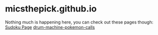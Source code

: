# micsthepick.github.io
Nothing much is happening here, you can check out these pages though:
[Sudoku Page](/SudokuPage)
[drum-machine-pokemon-calls](/drum-machine-pokemon-calls)
